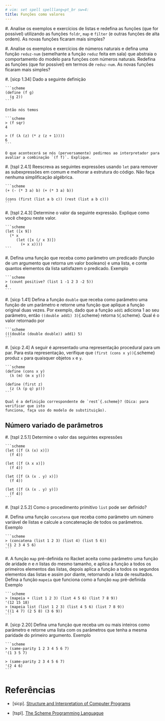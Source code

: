 ```yaml
---
# vim: set spell spelllang=pt_br sw=4:
title: Funções como valores
---
```


#.  Analise os exemplos e exercícios de listas e redefina as funções (que for
    possível) utilizando as funções `foldr`, `map` e `filter` (e outras funções
    de alta ordem). As novas funções ficaram mais simples?

#.  Analise os exemplos e exercícios de números naturais e defina uma função
    `reduz-num` (semelhante a função `reduz` feita em sala) que abstraia
    o comportamento do modelo para funções com números naturais. Redefina as
    funções (que for possível) em termos de `reduz-num`. As novas funções
    ficaram mais simples?

#.  [sicp 1.34] Dado a seguinte definição

    ```scheme
    (define (f g)
      (g 2))
    ```

    Então nós temos

    ```scheme
    > (f sqr)
    4

    > (f (λ (z) (* z (z + 1))))
    6
    ```

    O que acontecerá se nós (perversamente) pedirmos ao interpretador para
    avaliar a combinação `(f f)`. Explique.

#.  [tspl 2.4.1] Reescreva as seguintes expressões usando `let` para remover as
    subexpressões em comum e melhorar a estrutura do código. Não faça nenhuma
    simplificação algébrica.

    ```scheme
    (+ (- (* 3 a) b) (+ (* 3 a) b))

    (cons (first (list a b c)) (rest (list a b c)))
    ```

#.  [tspl 2.4.3] Determine o valor da seguinte expressão. Explique como você
    chegou neste valor.

    ```scheme
    (let ([x 9])
      (* x
         (let ([x (/ x 3)])
           (+ x x))))
    ```

#.  Defina uma função que receba como parâmetro um predicado (função de um
    argumento que retorna um valor booleano) e uma lista, e conte quantos
    elementos da lista satisfazem o predicado. Exemplo

    ```scheme
    > (count positive? (list 1 -1 2 3 -2 5))
    4
    ```

#.  [sicp 1.41] Defina a função `double` que receba como parâmetro uma função
    de um parâmetro e retorne uma função que aplique a função original duas
    vezes. Por exemplo, dado que a função `add1` adiciona 1 ao seu parâmetro,
    então `((double add1) 3)`{.scheme} retorna `5`{.scheme}. Qual é o valor
    retornado por

    ```scheme
    (((double (double double)) add1) 5)
    ```

#.  [sicp 2.4] A seguir é apresentado uma representação procedural para um par.
    Para esta representação, verifique que `(first (cons x y))`{.scheme} produz
    `x` para quaisquer objetos `x` e `y`.

    ```scheme
    (define (cons x y)
      (λ (m) (m x y)))

    (define (first z)
      (z (λ (p q) p)))
    ```

    Qual é a definição correspondente de `rest`{.scheme}? (Dica: para verificar que isto
    funciona, faça uso do modelo de substituição).


## Número variado de parâmetros

#.  [tspl 2.5.1] Determine o valor das seguintes expressões

    ```scheme
    (let ([f (λ (x) x)])
      (f 4))

    (let ([f (λ x x)])
      (f 4))

    (let ([f (λ (x . y) x)])
      (f 4))

    (let ([f (λ (x . y) y)])
      (f 4))
    ```

#.  [tspl 2.5.2] Como o procedimento primitivo `list` pode ser definido?

#.  Defina uma função `concatena` que receba como parâmetro um número variável
    de listas e calcule a concatenação de todos os parâmetros. Exemplo

    ```scheme
    > (concatena (list 1 2 3) (list 4) (list 5 6))
    '(1 2 3 4 5 6)
    ```

#.  A função `map` pré-definida no Racket aceita como parâmetro uma função de
    aridade $n$ e $n$ listas do mesmo tamanho, e aplica a função a todos os
    primeiros elementos das listas, depois aplica a função a todos os segundos
    elementos das listas e assim por diante, retornando a lista de resultados.
    Defina a função `mapeia` que funciona como a função `map` pré-definida
    Exemplo

    ```scheme
    > (mapeia + (list 1 2 3) (list 4 5 6) (list 7 8 9))
    '(12 15 18)
    > (mapeia list (list 1 2 3) (list 4 5 6) (list 7 8 9))
    '((1 4 7) (2 5 8) (3 6 9))
    ```

#.  [sicp 2.20] Defina uma função que receba um ou mais inteiros como parâmetro
    e retorne uma lista com os parâmetros que tenha a mesma paridade do
    primeiro argumento. Exemplo

    ```scheme
    > (same-parity 1 2 3 4 5 6 7)
    '(1 3 5 7)

    > (same-parity 2 3 4 5 6 7)
    '(2 4 6)
    ```


# Referências

-   [sicp]. [Structure and Interpretation of Computer Programs](https://mitpress.mit.edu/sicp/)

-   [tspl]. [The Scheme Programming Languague](http://www.scheme.com/tspl4/)
